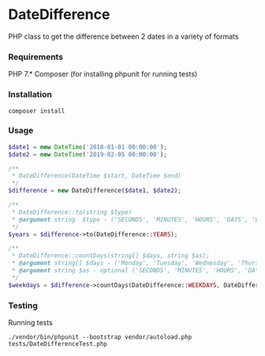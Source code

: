 # DateDifference
PHP class to get the difference between 2 dates in a variety of formats

### Requirements
PHP 7.\*
Composer (for installing phpunit for running tests)

### Installation
```composer install```
### Usage
```php
$date1 = new DateTime('2018-01-01 00:00:00');
$date2 = new DateTime('2019-02-05 00:00:00');

/**
 * DateDifference(DateTime $start, DateTime $end)
 */
$difference = new DateDifference($date1, $date2);

/**
 * DateDifference::to(string $type)
 * @argument string  $type - ('SECONDS', 'MINUTES', 'HOURS', 'DAYS', 'WEEKS', 'MONTHS', 'YEARS')
 */
$years = $difference->to(DateDifference::YEARS);

/**
 * DateDifference::countDays(string[] $days, string $as);
 * @argument string[] $days - ('Monday', 'Tuesday', 'Wednesday', 'Thursday', 'Friday', 'Saturday', 'Sunday')
 * @argument string $as - optional ('SECONDS', 'MINUTES', 'HOURS', 'DAYS', 'WEEKS', 'MONTHS', 'YEARS')
 */
$weekdays = $difference->countDays(DateDifference::WEEKDAYS, DateDifference::DAYS);
```

### Testing
Running tests
```
./vendor/bin/phpunit --bootstrap vendor/autoload.php tests/DateDifferenceTest.php
```
